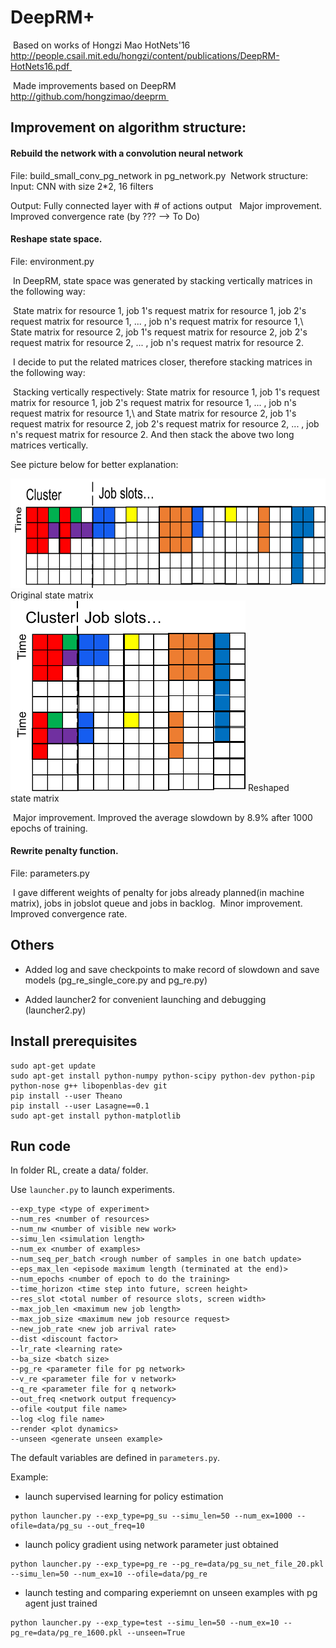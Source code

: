 # DeepRM+ 
 Based on works of Hongzi Mao HotNets'16 http://people.csail.mit.edu/hongzi/content/publications/DeepRM-HotNets16.pdf 
 
 Made improvements based on DeepRM http://github.com/hongzimao/deeprm 
 
## Improvement on algorithm structure: 

#### Rebuild the network with a convolution neural network 

File: build_small_conv_pg_network in pg_network.py
 Network structure: Input: CNN with size 2*2, 16 filters 

Output: Fully connected layer with # of actions output 
 Major improvement. Improved convergence rate (by ??? --> To Do) 
#### Reshape state space. 

File: environment.py

 In DeepRM, state space was generated by stacking vertically matrices in the following way:
 
 State matrix for resource 1, job 1's request matrix for resource 1, job 2's request matrix for resource 1, ... , job n's request matrix for resource 1,\  State matrix for resource 2, job 1's request matrix for resource 2, job 2's request matrix for resource 2, ... , job n's request matrix for resource 2. 
 
 I decide to put the related matrices closer, therefore stacking matrices in the following way:
 
 Stacking vertically respectively: State matrix for resource 1, job 1's request matrix for resource 1, job 2's request matrix for resource 1, ... , job n's request matrix for resource 1,\ and State matrix for resource 2, job 1's request matrix for resource 2, job 2's request matrix for resource 2, ... , job n's request matrix for resource 2. And then stack the above two long matrices vertically. 
 
See picture below for better explanation:



<img src="https://github.com/BrightFeather/deeprm_conv/blob/master/deeprm%20state%20space.png" alt="Original state matrix" title="Original state matrix" height="175" />
Original state matrix



<img src="https://github.com/BrightFeather/deeprm_conv/blob/master/deeprm2%20state%20space.png" alt="Reshaped state matrix" title="Reshaped state matrix" height="305" />
Reshaped state matrix



 Major improvement. Improved the average slowdown by 8.9% after 1000 epochs of training.

#### Rewrite penalty function. 

File: parameters.py 

 I gave different weights of penalty for jobs already planned(in machine matrix), jobs in jobslot queue and jobs in backlog.  Minor improvement. Improved convergence rate.

## Others  
* Added log and save checkpoints to make record of slowdown and save models (pg_re_single_core.py and pg_re.py)
 

* Added launcher2 for convenient launching and debugging (launcher2.py)

## Install prerequisites

```
sudo apt-get update
sudo apt-get install python-numpy python-scipy python-dev python-pip python-nose g++ libopenblas-dev git
pip install --user Theano
pip install --user Lasagne==0.1
sudo apt-get install python-matplotlib
```

## Run code
In folder RL, create a data/ folder. 

Use `launcher.py` to launch experiments. 


```
--exp_type <type of experiment> 
--num_res <number of resources> 
--num_nw <number of visible new work> 
--simu_len <simulation length> 
--num_ex <number of examples> 
--num_seq_per_batch <rough number of samples in one batch update> 
--eps_max_len <episode maximum length (terminated at the end)>
--num_epochs <number of epoch to do the training>
--time_horizon <time step into future, screen height> 
--res_slot <total number of resource slots, screen width> 
--max_job_len <maximum new job length> 
--max_job_size <maximum new job resource request> 
--new_job_rate <new job arrival rate> 
--dist <discount factor> 
--lr_rate <learning rate> 
--ba_size <batch size> 
--pg_re <parameter file for pg network> 
--v_re <parameter file for v network> 
--q_re <parameter file for q network> 
--out_freq <network output frequency> 
--ofile <output file name> 
--log <log file name> 
--render <plot dynamics> 
--unseen <generate unseen example> 
```


The default variables are defined in `parameters.py`.


Example: 
  - launch supervised learning for policy estimation 
  
  ```
  python launcher.py --exp_type=pg_su --simu_len=50 --num_ex=1000 --ofile=data/pg_su --out_freq=10 
  ```
  - launch policy gradient using network parameter just obtained
  
  ```
  python launcher.py --exp_type=pg_re --pg_re=data/pg_su_net_file_20.pkl --simu_len=50 --num_ex=10 --ofile=data/pg_re
  ```
  - launch testing and comparing experiemnt on unseen examples with pg agent just trained
  
  ```
  python launcher.py --exp_type=test --simu_len=50 --num_ex=10 --pg_re=data/pg_re_1600.pkl --unseen=True
  ```

